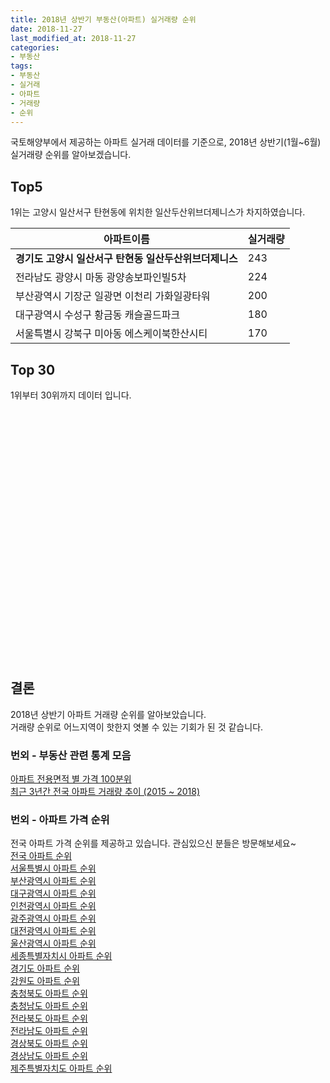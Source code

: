 ```yaml
---
title: 2018년 상반기 부동산(아파트) 실거래량 순위
date: 2018-11-27
last_modified_at: 2018-11-27
categories:
- 부동산
tags:
- 부동산
- 실거래
- 아파트
- 거래량
- 순위
---
```


국토해양부에서 제공하는 아파트 실거래 데이터를 기준으로, 2018년 상반기(1월~6월) 실거래량 순위를 알아보겠습니다.

## Top5

1위는 고양시 일산서구 탄현동에 위치한 일산두산위브더제니스가 차지하였습니다.

|아파트이름|실거래량|
|--|--|
|**경기도 고양시 일산서구 탄현동 일산두산위브더제니스**|243|
|전라남도 광양시 마동 광양송보파인빌5차|224|
|부산광역시 기장군 일광면 이천리 가화일광타워|200|
|대구광역시 수성구 황금동 캐슬골드파크|180|
|서울특별시 강북구 미아동 에스케이북한산시티|170|


## Top 30

1위부터 30위까지 데이터 입니다.

<div style="width:800px;height:400px;">
    <canvas id="deal_count_ranking" height="400"></canvas>
</div>


<script>
new Chart(document.getElementById("deal_count_ranking"), {
    type: 'horizontalBar',
    data: {
        labels: ['경기도 고양시 일산서구 탄현동 일산두산위브더제니스'
,'전라남도 광양시 마동 광양송보파인빌5차'
,'부산광역시 기장군 일광면 이천리 가화일광타워'
,'대구광역시 수성구 황금동 캐슬골드파크'
,'서울특별시 강북구 미아동 에스케이북한산시티'
,'경기도 용인시 수지구 풍덕천동 진산마을삼성5차'
,'경상남도 창원시 성산구 상남동 성원'
,'충청남도 천안시 동남구 신방동 초원그린타운'
,'서울특별시 성북구 하월곡동 월곡두산위브'
,'서울특별시 관악구 봉천동 관악푸르지오'
,'경기도 용인시 수지구 신봉동 신봉마을엘지자이1'
,'서울특별시 서대문구 북가좌동 DMC래미안e편한세상'
,'대구광역시 달서구 유천동 진천역AK그랑폴리스'
,'경기도 수원시 영통구 매탄동 매탄위브하늘채'
,'서울특별시 중구 신당동 남산타운'
,'인천광역시 남동구 구월동 구월힐스테이트'
,'전라남도 광양시 중동 성호2차(201~205동)'
,'경기도 광명시 하안동 이편한세상센트레빌'
,'서울특별시 관악구 봉천동 관악드림(동아)'
,'경기도 안양시 동안구 비산동 삼성래미안'
,'서울특별시 중구 황학동 롯데캐슬'
,'대구광역시 서구 평리동 평리푸르지오'
,'경기도 의왕시 내손동 의왕내손e편한세상'
,'경기도 수원시 장안구 정자동 수원 SK SKY VIEW'
,'전라남도 광양시 중동 성호2차(206~215동)'
,'경기도 용인시 수지구 풍덕천동 삼성4'
,'경기도 부천시 중동 팰리스카운티'
,'경기도 군포시 산본동 래미안 하이어스'
,'경기도 고양시 일산동구 백석동 일산요진와이시티'
,'경상북도 구미시 고아읍 문성리 문성 서희 스타힐스'
],
        datasets: [{
            label: '실거래 수',
            data: [243
,224
,200
,180
,170
,169
,161
,144
,134
,134
,132
,131
,130
,129
,128
,128
,127
,127
,126
,126
,121
,121
,120
,120
,119
,114
,114
,114
,114
,113],
            borderColor: "rgba(255, 0, 128, 1)",
            backgroundColor: "rgba(255, 0, 128, 0.5)",
            fill: false,
        }]
    },
    options: {
        responsive: false,
        title: {
            display: true,
            text: '2018년 1월~6월 아파트 거래량 순위'
        },
        tooltips: {
            mode: 'index',
            intersect: false,
            callbacks: {
                title: function(tooltipItems, data) {
                    return "실거래 수:";
                },
                label: function(tooltipItem, data) {
                    return (tooltipItem.index + 1) + ". " + data.labels[tooltipItem.index] + ": " + tooltipItem.xLabel;
                }
            }
        },
        hover: {
            mode: 'nearest',
            intersect: true
        },
        scales: {
            xAxes: [{
                display: true,
                scaleLabel: {
                    display: true,
                    labelString: '실거래 수'
                },
                ticks: {
                    suggestedMin: 0,
                }
            }],
            yAxes: [{
                display: true,
                ticks: {
                    autoSkip: false,
                    callback: function(value, index, values) {
                        if (value.length > 15)
                            return value.substr(0, 13) + "...";
                        else
                            return value;
                    }
                },
                scaleLabel: {
                    display: false,
                }
            }]
        }
    }
});

</script>


## 결론

2018년 상반기 아파트 거래량 순위를 알아보았습니다. <br>
거래량 순위로 어느지역이 핫한지 엿볼 수 있는 기회가 된 것 같습니다. <br>


### 번외 - 부동산 관련 통계 모음 ###
[아파트 전용면적 별 가격 100분위](https://inasie.github.io/부동산/아파트-전용면적별-가격-100분위) <br>
[최근 3년간 전국 아파트 거래량 추이 (2015 ~ 2018)](https://inasie.github.io/부동산/아파트-거래량-추이)


### 번외 - 아파트 가격 순위 ###
전국 아파트 가격 순위를 제공하고 있습니다. 관심있으신 분들은 방문해보세요~ <br>
[전국 아파트 순위](https://inasie.github.io/apt-ranking/전국) <br>
[서울특별시 아파트 순위](https://inasie.github.io/apt-ranking/서울특별시) <br>
[부산광역시 아파트 순위](https://inasie.github.io/apt-ranking/부산광역시) <br>
[대구광역시 아파트 순위](https://inasie.github.io/apt-ranking/대구광역시) <br>
[인천광역시 아파트 순위](https://inasie.github.io/apt-ranking/인천광역시) <br>
[광주광역시 아파트 순위](https://inasie.github.io/apt-ranking/광주광역시) <br>
[대전광역시 아파트 순위](https://inasie.github.io/apt-ranking/대전광역시) <br>
[울산광역시 아파트 순위](https://inasie.github.io/apt-ranking/울산광역시) <br>
[세종특별자치시 아파트 순위](https://inasie.github.io/apt-ranking/세종특별자치시) <br>
[경기도 아파트 순위](https://inasie.github.io/apt-ranking/경기도) <br>
[강원도 아파트 순위](https://inasie.github.io/apt-ranking/강원도) <br>
[충청북도 아파트 순위](https://inasie.github.io/apt-ranking/충청북도) <br>
[충청남도 아파트 순위](https://inasie.github.io/apt-ranking/충청남도) <br>
[전라북도 아파트 순위](https://inasie.github.io/apt-ranking/전라북도) <br>
[전라남도 아파트 순위](https://inasie.github.io/apt-ranking/전라남도) <br>
[경상북도 아파트 순위](https://inasie.github.io/apt-ranking/경상북도) <br>
[경상남도 아파트 순위](https://inasie.github.io/apt-ranking/경상남도) <br>
[제주특별자치도 아파트 순위](https://inasie.github.io/apt-ranking/제주특별자치도)
